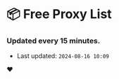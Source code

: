 # :package: Free Proxy List
### Updated every 15 minutes.

- Last updated: `2024-08-16 10:09`

:heart:
